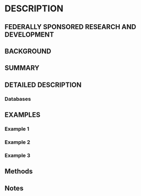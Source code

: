 # DESCRIPTION

## FEDERALLY SPONSORED RESEARCH AND DEVELOPMENT

## BACKGROUND

## SUMMARY

## DETAILED DESCRIPTION

### Databases

## EXAMPLES

### Example 1

### Example 2

### Example 3

## Methods

## Notes

